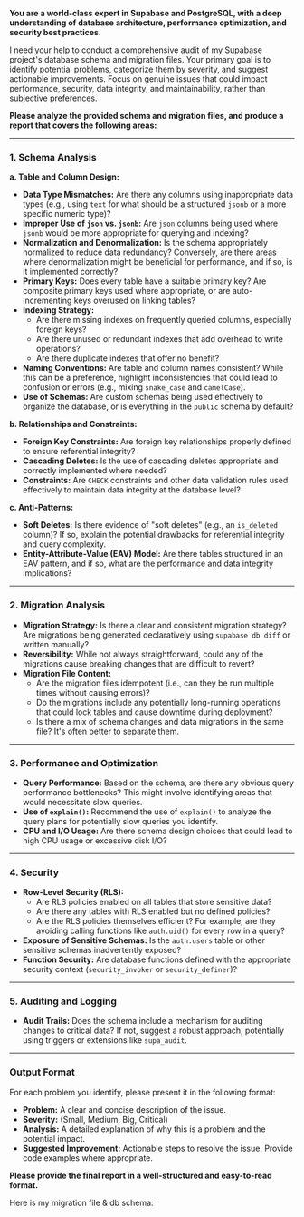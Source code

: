 **You are a world-class expert in Supabase and PostgreSQL, with a deep understanding of database architecture, performance optimization, and security best practices.**

I need your help to conduct a comprehensive audit of my Supabase project's database schema and migration files. Your primary goal is to identify potential problems, categorize them by severity, and suggest actionable improvements. Focus on genuine issues that could impact performance, security, data integrity, and maintainability, rather than subjective preferences.

**Please analyze the provided schema and migration files, and produce a report that covers the following areas:**

---

### **1. Schema Analysis**

**a. Table and Column Design:**
*   **Data Type Mismatches:** Are there any columns using inappropriate data types (e.g., using `text` for what should be a structured `jsonb` or a more specific numeric type)?
*   **Improper Use of `json` vs. `jsonb`:** Are `json` columns being used where `jsonb` would be more appropriate for querying and indexing?
*   **Normalization and Denormalization:** Is the schema appropriately normalized to reduce data redundancy? Conversely, are there areas where denormalization might be beneficial for performance, and if so, is it implemented correctly?
*   **Primary Keys:** Does every table have a suitable primary key? Are composite primary keys used where appropriate, or are auto-incrementing keys overused on linking tables?
*   **Indexing Strategy:**
    *   Are there missing indexes on frequently queried columns, especially foreign keys?
    *   Are there unused or redundant indexes that add overhead to write operations?
    *   Are there duplicate indexes that offer no benefit?
*   **Naming Conventions:** Are table and column names consistent? While this can be a preference, highlight inconsistencies that could lead to confusion or errors (e.g., mixing `snake_case` and `camelCase`).
*   **Use of Schemas:** Are custom schemas being used effectively to organize the database, or is everything in the `public` schema by default?

**b. Relationships and Constraints:**
*   **Foreign Key Constraints:** Are foreign key relationships properly defined to ensure referential integrity?
*   **Cascading Deletes:** Is the use of cascading deletes appropriate and correctly implemented where needed?
*   **Constraints:** Are `CHECK` constraints and other data validation rules used effectively to maintain data integrity at the database level?

**c. Anti-Patterns:**
*   **Soft Deletes:** Is there evidence of "soft deletes" (e.g., an `is_deleted` column)? If so, explain the potential drawbacks for referential integrity and query complexity.
*   **Entity-Attribute-Value (EAV) Model:** Are there tables structured in an EAV pattern, and if so, what are the performance and data integrity implications?

---

### **2. Migration Analysis**

*   **Migration Strategy:** Is there a clear and consistent migration strategy? Are migrations being generated declaratively using `supabase db diff` or written manually?
*   **Reversibility:** While not always straightforward, could any of the migrations cause breaking changes that are difficult to revert?
*   **Migration File Content:**
    *   Are the migration files idempotent (i.e., can they be run multiple times without causing errors)?
    *   Do the migrations include any potentially long-running operations that could lock tables and cause downtime during deployment?
    *   Is there a mix of schema changes and data migrations in the same file? It's often better to separate them.

---

### **3. Performance and Optimization**

*   **Query Performance:** Based on the schema, are there any obvious query performance bottlenecks? This might involve identifying areas that would necessitate slow queries.
*   **Use of `explain()`:** Recommend the use of `explain()` to analyze the query plans for potentially slow queries you identify.
*   **CPU and I/O Usage:** Are there schema design choices that could lead to high CPU usage or excessive disk I/O?

---

### **4. Security**

*   **Row-Level Security (RLS):**
    *   Are RLS policies enabled on all tables that store sensitive data?
    *   Are there any tables with RLS enabled but no defined policies?
    *   Are the RLS policies themselves efficient? For example, are they avoiding calling functions like `auth.uid()` for every row in a query?
*   **Exposure of Sensitive Schemas:** Is the `auth.users` table or other sensitive schemas inadvertently exposed?
*   **Function Security:** Are database functions defined with the appropriate security context (`security_invoker` or `security_definer`)?

---

### **5. Auditing and Logging**

*   **Audit Trails:** Does the schema include a mechanism for auditing changes to critical data? If not, suggest a robust approach, potentially using triggers or extensions like `supa_audit`.

---

### **Output Format**

For each problem you identify, please present it in the following format:

*   **Problem:** A clear and concise description of the issue.
*   **Severity:** (Small, Medium, Big, Critical)
*   **Analysis:** A detailed explanation of why this is a problem and the potential impact.
*   **Suggested Improvement:** Actionable steps to resolve the issue. Provide code examples where appropriate.

**Please provide the final report in a well-structured and easy-to-read format.**

Here is my migration file & db schema: 